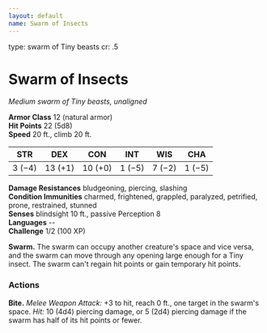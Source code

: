 ```yaml
---
layout: default
name: Swarm of Insects
---
```

type: swarm of Tiny beasts
cr: .5

# Swarm of Insects 
_Medium swarm of Tiny beasts, unaligned_

**Armor Class** 12 (natural armor)    
**Hit Points** 22 (5d8)    
**Speed** 20 ft., climb 20 ft.

| STR     | DEX     | CON     | INT     | WIS     | CHA     |
|---------|---------|---------|---------|---------|---------|
| 3 (−4)  | 13 (+1) | 10 (+0) | 1 (−5)  | 7 (−2)  | 1 (−5)  |  

**Damage Resistances** bludgeoning, piercing, slashing    
**Condition Immunities** charmed, frightened, grappled, paralyzed, petrified, prone, restrained, stunned    
**Senses** blindsight 10 ft., passive Perception 8    
**Languages** --    
**Challenge** 1/2 (100 XP) 

**Swarm.** The swarm can occupy another creature's space and vice versa, and the swarm can move through any opening large enough for a Tiny insect. The swarm can't regain hit points or gain temporary hit points. 

### Actions    
**Bite.** _Melee Weapon Attack:_ +3 to hit, reach 0 ft., one target in the swarm's space. _Hit:_ 10 (4d4) piercing damage, or 5 (2d4) piercing damage if the swarm has half of its hit points or fewer. 
